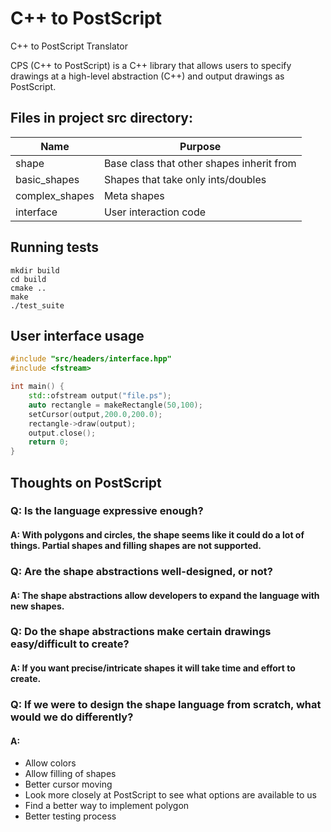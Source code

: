 # C++ to PostScript
C++ to PostScript Translator 

CPS (C++ to PostScript) is a C++ library that allows users to specify drawings at a high-level abstraction (C++) and output drawings as PostScript.

## Files in project src directory:
| Name | Purpose |
| --- | ---- |
| shape | Base class that other shapes inherit from |
| basic_shapes | Shapes that take only ints/doubles |
| complex_shapes | Meta shapes |
| interface | User interaction code |

## Running tests
```
mkdir build
cd build
cmake ..
make
./test_suite
```
## User interface usage
```cpp
#include "src/headers/interface.hpp"
#include <fstream>

int main() {
    std::ofstream output("file.ps");
    auto rectangle = makeRectangle(50,100);
    setCursor(output,200.0,200.0);
    rectangle->draw(output);
    output.close();
    return 0;
}
```
## Thoughts on PostScript

### Q: Is the language expressive enough?
#### A: With polygons and circles, the shape seems like it could do a lot of things. Partial shapes and filling shapes are not supported.
### Q: Are the shape abstractions well-designed, or not?
#### A: The shape abstractions allow developers to expand the language with new shapes.
### Q: Do the shape abstractions make certain drawings easy/difficult to create?
#### A: If you want precise/intricate shapes it will take time and effort to create. 
### Q: If we were to design the shape language from scratch, what would we do differently?
#### A: 
 - Allow colors 
 - Allow filling of shapes
 - Better cursor moving
 - Look more closely at PostScript to see what options are available to us
 - Find a better way to implement polygon
 - Better testing process
